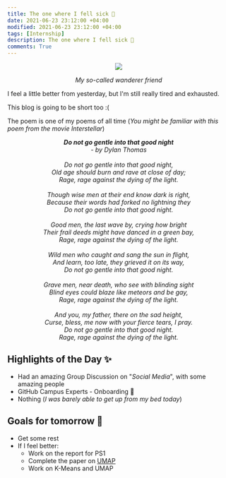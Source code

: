 ```yaml
---
title: The one where I fell sick 🤧
date: 2021-06-23 23:12:00 +04:00
modified: 2021-06-23 23:12:00 +04:00
tags: [Internship]
description: The one where I fell sick 🤧
comments: True
---
```


<div align='center'>
 <img src='https://i.postimg.cc/vBQ2J0M4/IMG-20190930-WA0037.jpg'/>
 <p>
   <em>My so-called wanderer friend</em>
 </p>
</div>   

I feel a little better from yesterday, but I'm still really tired and exhausted. 

This blog is going to be short too :(

The poem is one of my poems of all time (*You might be familiar with this poem from the movie Interstellar*)

<p align='center'>
  <em>
    <strong>Do not go gentle into that good night</strong><br>
    - by Dylan Thomas<br><br>
   Do not go gentle into that good night,<br>
   Old age should burn and rave at close of day;<br>
   Rage, rage against the dying of the light.<br><br>
   Though wise men at their end know dark is right,<br>
   Because their words had forked no lightning they<br>
   Do not go gentle into that good night.<br><br>
   Good men, the last wave by, crying how bright<br>
   Their frail deeds might have danced in a green bay,<br>
   Rage, rage against the dying of the light.<br><br>
   Wild men who caught and sang the sun in flight,<br>
   And learn, too late, they grieved it on its way,<br>
   Do not go gentle into that good night.<br><br>
   Grave men, near death, who see with blinding sight<br>
   Blind eyes could blaze like meteors and be gay,<br>
   Rage, rage against the dying of the light.<br><br>
   And you, my father, there on the sad height,<br>
   Curse, bless, me now with your fierce tears, I pray.<br>
   Do not go gentle into that good night.<br>
   Rage, rage against the dying of the light.<br>
  </em>
</p>

## Highlights of the Day ✨
- Had an amazing Group Discussion on "*Social Media*", with some amazing people
- GitHub Campus Experts - Onboarding 🚂
- Nothing (*I was barely able to get up from my bed today*)

## Goals for tomorrow 📝
- Get some rest
- If I feel better:
  - Work on the report for PS1
  - Complete the paper on [UMAP](https://adelejackson.github.io/files/Maths_of_UMAP.pdf)
  - Work on K-Means and UMAP 
